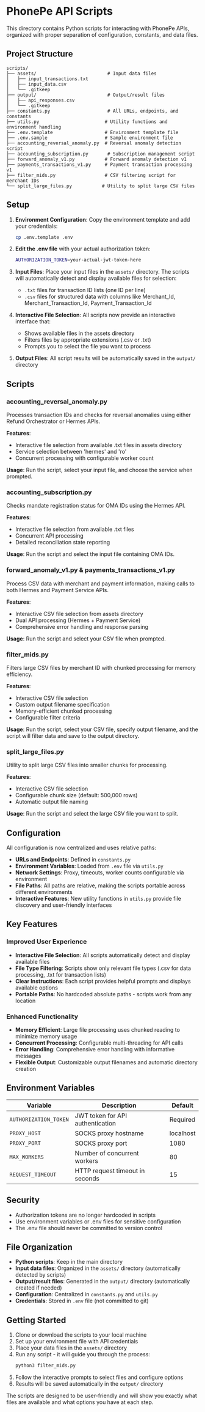 # PhonePe API Scripts

This directory contains Python scripts for interacting with PhonePe APIs, organized with proper separation of configuration, constants, and data files.

## Project Structure

```
scripts/
├── assets/                          # Input data files
│   ├── input_transactions.txt
│   ├── input_data.csv
│   └── .gitkeep
├── output/                          # Output/result files
│   ├── api_responses.csv
│   └── .gitkeep
├── constants.py                     # All URLs, endpoints, and constants
├── utils.py                        # Utility functions and environment handling
├── .env.template                   # Environment template file
├── .env.sample                     # Sample environment file
├── accounting_reversal_anomaly.py  # Reversal anomaly detection script
├── accounting_subscription.py       # Subscription management script
├── forward_anomaly_v1.py           # Forward anomaly detection v1
├── payments_transactions_v1.py     # Payment transaction processing v1
├── filter_mids.py                  # CSV filtering script for merchant IDs
└── split_large_files.py           # Utility to split large CSV files
```

## Setup

1. **Environment Configuration**: Copy the environment template and add your credentials:
   ```bash
   cp .env.template .env
   ```

2. **Edit the .env file** with your actual authorization token:
   ```bash
   AUTHORIZATION_TOKEN=your-actual-jwt-token-here
   ```

3. **Input Files**: Place your input files in the `assets/` directory. The scripts will automatically detect and display available files for selection:
   - `.txt` files for transaction ID lists (one ID per line)
   - `.csv` files for structured data with columns like Merchant_Id, Merchant_Transaction_Id, Payment_Transaction_Id

4. **Interactive File Selection**: All scripts now provide an interactive interface that:
   - Shows available files in the assets directory
   - Filters files by appropriate extensions (.csv or .txt)
   - Prompts you to select the file you want to process

5. **Output Files**: All script results will be automatically saved in the `output/` directory

## Scripts

### accounting_reversal_anomaly.py
Processes transaction IDs and checks for reversal anomalies using either Refund Orchestrator or Hermes APIs.

**Features**:
- Interactive file selection from available .txt files in assets directory
- Service selection between 'hermes' and 'ro'
- Concurrent processing with configurable worker count

**Usage**: Run the script, select your input file, and choose the service when prompted.

### accounting_subscription.py
Checks mandate registration status for OMA IDs using the Hermes API.

**Features**:
- Interactive file selection from available .txt files
- Concurrent API processing
- Detailed reconciliation state reporting

**Usage**: Run the script and select the input file containing OMA IDs.

### forward_anomaly_v1.py & payments_transactions_v1.py
Process CSV data with merchant and payment information, making calls to both Hermes and Payment Service APIs.

**Features**:
- Interactive CSV file selection from assets directory
- Dual API processing (Hermes + Payment Service)
- Comprehensive error handling and response parsing

**Usage**: Run the script and select your CSV file when prompted.

### filter_mids.py
Filters large CSV files by merchant ID with chunked processing for memory efficiency.

**Features**:
- Interactive CSV file selection
- Custom output filename specification
- Memory-efficient chunked processing
- Configurable filter criteria

**Usage**: Run the script, select your CSV file, specify output filename, and the script will filter data and save to the output directory.

### split_large_files.py
Utility to split large CSV files into smaller chunks for processing.

**Features**:
- Interactive CSV file selection
- Configurable chunk size (default: 500,000 rows)
- Automatic output file naming

**Usage**: Run the script and select the large CSV file you want to split.

## Configuration

All configuration is now centralized and uses relative paths:

- **URLs and Endpoints**: Defined in `constants.py`
- **Environment Variables**: Loaded from `.env` file via `utils.py`
- **Network Settings**: Proxy, timeouts, worker counts configurable via environment
- **File Paths**: All paths are relative, making the scripts portable across different environments
- **Interactive Features**: New utility functions in `utils.py` provide file discovery and user-friendly interfaces

## Key Features

### Improved User Experience
- **Interactive File Selection**: All scripts automatically detect and display available files
- **File Type Filtering**: Scripts show only relevant file types (.csv for data processing, .txt for transaction lists)
- **Clear Instructions**: Each script provides helpful prompts and displays available options
- **Portable Paths**: No hardcoded absolute paths - scripts work from any location

### Enhanced Functionality
- **Memory Efficient**: Large file processing uses chunked reading to minimize memory usage
- **Concurrent Processing**: Configurable multi-threading for API calls
- **Error Handling**: Comprehensive error handling with informative messages
- **Flexible Output**: Customizable output filenames and automatic directory creation

## Environment Variables

| Variable | Description | Default |
|----------|-------------|---------|
| `AUTHORIZATION_TOKEN` | JWT token for API authentication | Required |
| `PROXY_HOST` | SOCKS proxy hostname | localhost |
| `PROXY_PORT` | SOCKS proxy port | 1080 |
| `MAX_WORKERS` | Number of concurrent workers | 80 |
| `REQUEST_TIMEOUT` | HTTP request timeout in seconds | 15 |

## Security

- Authorization tokens are no longer hardcoded in scripts
- Use environment variables or .env files for sensitive configuration
- The .env file should never be committed to version control

## File Organization

- **Python scripts**: Keep in the main directory
- **Input data files**: Organized in the `assets/` directory (automatically detected by scripts)
- **Output/result files**: Generated in the `output/` directory (automatically created if needed)
- **Configuration**: Centralized in `constants.py` and `utils.py`
- **Credentials**: Stored in `.env` file (not committed to git)

## Getting Started

1. Clone or download the scripts to your local machine
2. Set up your environment file with API credentials
3. Place your data files in the `assets/` directory
4. Run any script - it will guide you through the process:
   ```bash
   python3 filter_mids.py
   ```
5. Follow the interactive prompts to select files and configure options
6. Results will be saved automatically in the `output/` directory

The scripts are designed to be user-friendly and will show you exactly what files are available and what options you have at each step.